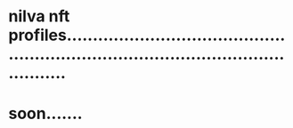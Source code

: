# nilva nft profiles..........................................................................................................
# soon.......
